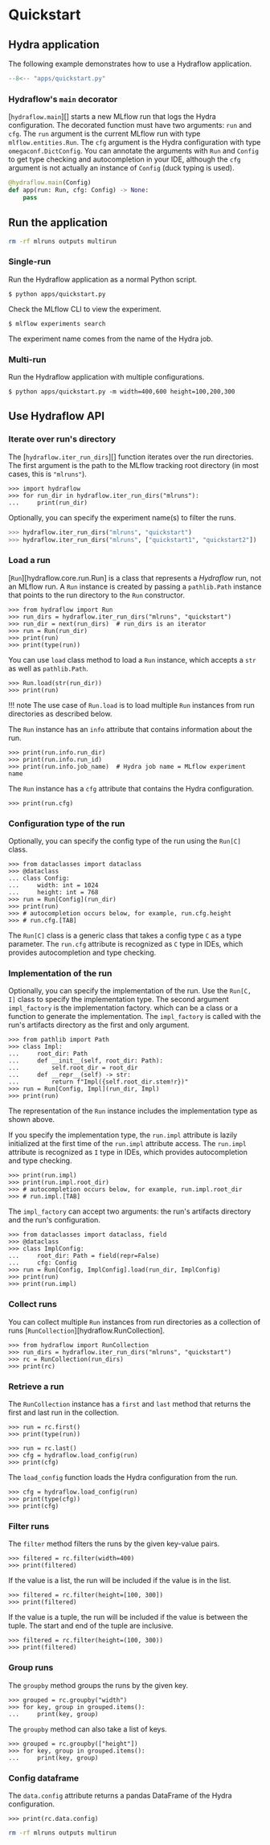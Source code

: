 # Quickstart

## Hydra application

The following example demonstrates how to use a Hydraflow application.

```python title="apps/quickstart.py" linenums="1"
--8<-- "apps/quickstart.py"
```

### Hydraflow's `main` decorator

[`hydraflow.main`][] starts a new MLflow run that logs the Hydra configuration.
The decorated function must have two arguments: `run` and `cfg`.
The `run` argument is the current MLflow run with type `mlflow.entities.Run`.
The `cfg` argument is the Hydra configuration with type `omegaconf.DictConfig`.
You can annotate the arguments with `Run` and `Config` to get type checking and
autocompletion in your IDE, although the `cfg` argument is not actually an
instance of `Config` (duck typing is used).

```python
@hydraflow.main(Config)
def app(run: Run, cfg: Config) -> None:
    pass
```

## Run the application

```bash exec="on"
rm -rf mlruns outputs multirun
```

### Single-run

Run the Hydraflow application as a normal Python script.

```console exec="1" source="console"
$ python apps/quickstart.py
```

Check the MLflow CLI to view the experiment.

```console exec="1" source="console"
$ mlflow experiments search
```

The experiment name comes from the name of the Hydra job.

### Multi-run

Run the Hydraflow application with multiple configurations.

```console exec="1" source="console"
$ python apps/quickstart.py -m width=400,600 height=100,200,300
```

## Use Hydraflow API

### Iterate over run's directory

The [`hydraflow.iter_run_dirs`][] function iterates over the run directories.
The first argument is the path to the MLflow tracking root directory
(in most cases, this is `"mlruns"`).

```pycon exec="1" source="console" session="quickstart"
>>> import hydraflow
>>> for run_dir in hydraflow.iter_run_dirs("mlruns"):
...     print(run_dir)
```

Optionally, you can specify the experiment name(s) to filter the runs.

```python
>>> hydraflow.iter_run_dirs("mlruns", "quickstart")
>>> hydraflow.iter_run_dirs("mlruns", ["quickstart1", "quickstart2"])
```

### Load a run

[`Run`][hydraflow.core.run.Run] is a class that represents a *Hydraflow* run,
not an MLflow run.
A `Run` instance is created by passing a `pathlib.Path`
instance that points to the run directory to the `Run` constructor.

```pycon exec="1" source="console" session="quickstart"
>>> from hydraflow import Run
>>> run_dirs = hydraflow.iter_run_dirs("mlruns", "quickstart")
>>> run_dir = next(run_dirs)  # run_dirs is an iterator
>>> run = Run(run_dir)
>>> print(run)
>>> print(type(run))
```

You can use `load` class method to load a `Run` instance,
which accepts a `str` as well as `pathlib.Path`.

```pycon exec="1" source="console" session="quickstart"
>>> Run.load(str(run_dir))
>>> print(run)
```

!!! note
    The use case of `Run.load` is to load multiple `Run` instances from run directories as described below.


The `Run` instance has an `info` attribute that contains information about the run.

```pycon exec="1" source="console" session="quickstart"
>>> print(run.info.run_dir)
>>> print(run.info.run_id)
>>> print(run.info.job_name)  # Hydra job name = MLflow experiment name
```

The `Run` instance has a `cfg` attribute that contains the Hydra configuration.

```pycon exec="1" source="console" session="quickstart"
>>> print(run.cfg)
```

### Configuration type of the run

Optionally, you can specify the config type of the run using the `Run[C]` class.

```pycon exec="1" source="console" session="quickstart"
>>> from dataclasses import dataclass
>>> @dataclass
... class Config:
...     width: int = 1024
...     height: int = 768
>>> run = Run[Config](run_dir)
>>> print(run)
>>> # autocompletion occurs below, for example, run.cfg.height
>>> # run.cfg.[TAB]
```

The `Run[C]` class is a generic class that takes a config type `C` as a type parameter. The `run.cfg` attribute is recognized as `C` type in IDEs, which provides autocompletion and type checking.

### Implementation of the run

Optionally, you can specify the implementation of the run.
Use the `Run[C, I]` class to specify the implementation type.
The second argument `impl_factory` is the implementation factory.
which can be a class or a function to generate the implementation.
The `impl_factory` is called with the run's artifacts directory
as the first and only argument.

```pycon exec="1" source="console" session="quickstart"
>>> from pathlib import Path
>>> class Impl:
...     root_dir: Path
...     def __init__(self, root_dir: Path):
...         self.root_dir = root_dir
...     def __repr__(self) -> str:
...         return f"Impl({self.root_dir.stem!r})"
>>> run = Run[Config, Impl](run_dir, Impl)
>>> print(run)
```

The representation of the `Run` instance includes the implementation type
as shown above.

If you specify the implementation type, the `run.impl` attribute
is lazily initialized at the first time of the `run.impl` attribute access.
The `run.impl` attribute is recognized as `I` type in IDEs, which provides autocompletion and type checking.

```pycon exec="1" source="console" session="quickstart"
>>> print(run.impl)
>>> print(run.impl.root_dir)
>>> # autocompletion occurs below, for example, run.impl.root_dir
>>> # run.impl.[TAB]
```

The `impl_factory` can accept two arguments: the run's artifacts directory
and the run's configuration.

```pycon exec="1" source="console" session="quickstart"
>>> from dataclasses import dataclass, field
>>> @dataclass
>>> class ImplConfig:
...     root_dir: Path = field(repr=False)
...     cfg: Config
>>> run = Run[Config, ImplConfig].load(run_dir, ImplConfig)
>>> print(run)
>>> print(run.impl)
```

### Collect runs

You can collect multiple `Run` instances from run directories
as a collection of runs [`RunCollection`][hydraflow.RunCollection].


```pycon exec="1" source="console" session="quickstart"
>>> from hydraflow import RunCollection
>>> run_dirs = hydraflow.iter_run_dirs("mlruns", "quickstart")
>>> rc = RunCollection(run_dirs)
>>> print(rc)
```

### Retrieve a run

The `RunCollection` instance has a `first` and `last` method that
returns the first and last run in the collection.

```pycon exec="1" source="console" session="quickstart"
>>> run = rc.first()
>>> print(type(run))
```

```pycon exec="1" source="console" session="quickstart"
>>> run = rc.last()
>>> cfg = hydraflow.load_config(run)
>>> print(cfg)
```

The `load_config` function loads the Hydra configuration from the run.

```pycon exec="1" source="console" session="quickstart"
>>> cfg = hydraflow.load_config(run)
>>> print(type(cfg))
>>> print(cfg)
```

### Filter runs

The `filter` method filters the runs by the given key-value pairs.

```pycon exec="1" source="console" session="quickstart"
>>> filtered = rc.filter(width=400)
>>> print(filtered)
```

If the value is a list, the run will be included if the value is in the list.

```pycon exec="1" source="console" session="quickstart"
>>> filtered = rc.filter(height=[100, 300])
>>> print(filtered)
```

If the value is a tuple, the run will be included if the value is between the tuple.
The start and end of the tuple are inclusive.

```pycon exec="1" source="console" session="quickstart"
>>> filtered = rc.filter(height=(100, 300))
>>> print(filtered)
```

### Group runs

The `groupby` method groups the runs by the given key.

```pycon exec="1" source="console" session="quickstart"
>>> grouped = rc.groupby("width")
>>> for key, group in grouped.items():
...     print(key, group)
```

The `groupby` method can also take a list of keys.

```pycon exec="1" source="console" session="quickstart"
>>> grouped = rc.groupby(["height"])
>>> for key, group in grouped.items():
...     print(key, group)
```

### Config dataframe

The `data.config` attribute returns a pandas DataFrame
of the Hydra configuration.

```pycon exec="1" source="console" session="quickstart"
>>> print(rc.data.config)
```

```bash exec="on"
rm -rf mlruns outputs multirun
```
